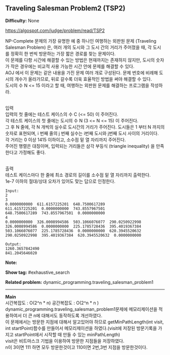 ## Traveling Salesman Problem2 (TSP2)

**Difficulty:** None

https://algospot.com/judge/problem/read/TSP2

NP-Complete 문제의 가장 유명한 예 중 하나인 여행하는 외판원 문제 (Traveling Salesman Problem) 은, 여러 개의 도시와 그 도시 간의 거리가 주어졌을 때, 각 도시를 정확히 한 번씩 방문하는 가장 짧은 경로를 찾는 문제이다. <br/>
이 문제를 다항 시간에 해결할 수 있는 방법은 현재까지는 존재하지 않지만, 도시의 숫자가 작은 경우에는 비교적 사용 가능한 시간 안에 문제를 해결할 수 있다. <br/>
AOJ 에서 이 문제는 같은 내용을 가진 문제 여러 개로 구성된다. 문제 번호에 비례해 도시의 개수가 올라가므로, 뒤로 갈수록 더욱 효율적인 방법을 써야 해결할 수 있다. <br/>
도시의 수 N <= 15 이라고 할 때, 여행하는 외판원 문제를 해결하는 프로그램을 작성하라.<br/><br/>

입력 <br/>
입력의 첫 줄에는 테스트 케이스의 수 C (<= 50) 이 주어진다. <br/>
각 테스트 케이스의 첫 줄에는 도시의 수 N (3 <= N <= 15) 이 주어진다. <br/>
그 후 N 줄에, 각 N 개씩의 실수로 도시간의 거리가 주어진다. 도시들은 1 부터 N 까지의 숫자로 표현되며, i 번째 줄의 j 번째 실수는 i번째 도시와 j번째 도시 사이의 거리이다. <br/>
각 거리는 0 이상 1415 이하이고, 소수점 밑 열 자리까지 주어진다. <br/>
주어진 행렬은 대칭이며, 입력되는 거리들은 삼각 부등식 (triangle inequality) 을 만족한다고 가정해도 좋다. <br/><br/>

출력 <br/>
테스트 케이스마다 한 줄에 최소 경로의 길이를 소수점 밑 열 자리까지 출력한다. <br/>
1e-7 이하의 절대/상대 오차가 있어도 맞는 답으로 인정한다.

```
Input:
2
3
0.0000000000  611.6157225201  648.7500617289
611.6157225201  0.0000000000  743.8557967501
648.7500617289  743.8557967501  0.0000000000
4
0.0000000000  326.0008994586  503.1066076077  290.0250922998
326.0008994586  0.0000000000  225.1785728436  395.4019367384
503.1066076077  225.1785728436  0.0000000000  620.3945520632
290.0250922998  395.4019367384  620.3945520632  0.0000000000

Output: 
1260.3657842490
841.2045646020
```

**Note:**

**Show tag:** \#exhaustive\_search

**Related problem:**
dynamic\_programming.traveling\_salesman\_problem1

------------------------------------

**Main** <br/>
시간복잡도 : O(2^n \* n) 공간복잡도 : O(2^n \* n ) <br/>
dynamic\_programming.traveling\_salesman\_problem1문제에 메모리제이션을 적용하여서 더 큰 n에 대해서도 동작하도록 개선하였다. <br/>
이 문제에서는 방문한 지점에 대해서 알고있어야 하므로 getMinPathLength(int visit, int startPoint)함수를 만들어서 메모리제이션을 하였다.(visit에 저장된 방문기록을 가지고 startPoint에서 시작할 때 만들 수 있는 minPathLength) <br/>
visit은 비트마스크 기법을 이용하여 방문한 지점들을 저장하였다. <br/>
n이 3이면 111 하면 모두 방문한것이고 110이면 2번,3번 지점을 방문한것이다. <br/>